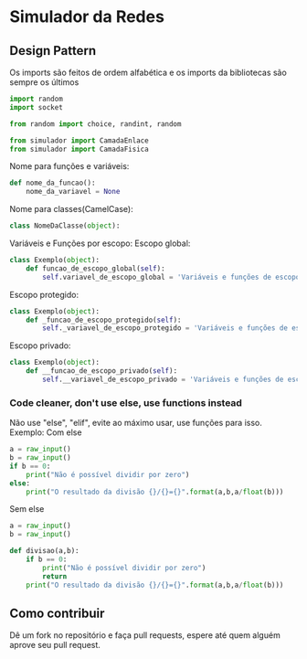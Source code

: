 # Simulador da Redes
## Design Pattern
Os imports são feitos de ordem alfabética e os imports da bibliotecas são sempre os últimos
```python
import random
import socket

from random import choice, randint, random

from simulador import CamadaEnlace
from simulador import CamadaFisica
```

Nome para funções e variáveis:
```python
def nome_da_funcao():  
    nome_da_variavel = None
```
Nome para classes(CamelCase): 
```python
class NomeDaClasse(object):
```
Variáveis e Funções por escopo:
Escopo global:
```python
class Exemplo(object):
    def funcao_de_escopo_global(self):
        self.variavel_de_escopo_global = 'Variáveis e funções de escopo global não possuem _, ou __'
```
Escopo protegido:
```python
class Exemplo(object):
    def _funcao_de_escopo_protegido(self):
        self._variavel_de_escopo_protegido = 'Variáveis e funções de escopo protegido possuem apenas um underscore'
```
Escopo privado:
```python
class Exemplo(object):
    def __funcao_de_escopo_privado(self):
        self.__variavel_de_escopo_privado = 'Variáveis e funções de escopo privado possuem dois underscores'
```
### Code cleaner, don't use else, use functions instead
Não use "else", "elif", evite ao máximo usar, use funções para isso.  
Exemplo:
Com else
```python
a = raw_input()
b = raw_input()
if b == 0:
    print("Não é possível dividir por zero")
else:
    print("O resultado da divisão {}/{}={}".format(a,b,a/float(b)))
```
Sem else
```python
a = raw_input()
b = raw_input()

def divisao(a,b):
    if b == 0:
        print("Não é possível dividir por zero")
        return
    print("O resultado da divisão {}/{}={}".format(a,b,a/float(b)))
```
## Como contribuir
Dê um fork no repositório e faça pull requests, espere até quem alguém aprove seu pull request.  